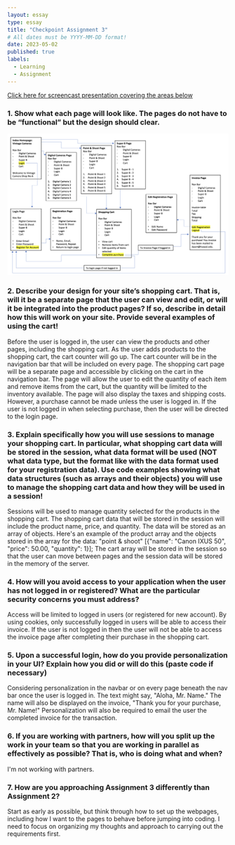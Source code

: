 ```yaml
---
layout: essay
type: essay
title: "Checkpoint Assignment 3"
# All dates must be YYYY-MM-DD format!
date: 2023-05-02
published: true
labels:
  - Learning
  - Assignment
---
```

[Click here for screencast presentation covering the areas below](https://www.dropbox.com/s/6gh0tycdk9bv1ga/Checkpoint%20Assignment%203.mov?dl=0)

### 1.	Show what each page will look like. The pages do not have to be “functional” but the design should clear.
![image](assignment3_roadmap.png)<br>

### 2.	Describe your design for your site’s shopping cart. That is, will it be a separate page that the user can view and edit, or will it be integrated into the product pages? If so, describe in detail how this will work on your site. Provide several examples of using the cart!<br>
Before the user is logged in, the user can view the products and other pages, including the shopping cart. As the user adds products to the shopping cart, the cart counter will go up. The cart counter will be in the navigation bar that will be included on every page. The shopping cart page will be a separate page and accessible by clicking on the cart in the navigation bar. The page will allow the user to edit the quantity of each item and remove items from the cart, but the quantity will be limited to the inventory available. The page will also display the taxes and shipping costs. However, a purchase cannot be made unless the user is logged in. If the user is not logged in when selecting purchase, then the user will be directed to the login page.
 
### 3.	Explain specifically how you will use sessions to manage your shopping cart. In particular, what shopping cart data will be stored in the session, what data format will be used (NOT what data type, but the format like with the data format used for your registration data). Use code examples showing what data structures (such as arrays and their objects) you will use to manage the shopping cart data and how they will be used in a session!<br>
Sessions will be used to manage quantity selected for the products in the shopping cart. The shopping cart data that will be stored in the session will include the product name, price, and quantity. The data will be stored as an array of objects. 
Here's an example of the product array and the objects stored in the array for the data: "point & shoot" [{"name": "Canon IXUS 50", "price": 50.00, "quantity": 1}]; 
The cart array will be stored in the session so that the user can move between pages and the session data will be stored in the memory of the server. 

### 4.	How will you avoid access to your application when the user has not logged in or registered? What are the particular security concerns you must address? <br>
Access will be limited to logged in users (or registered for new account). By using cookies, only successfully logged in users will be able to access their invoice. If the user is not logged in then the user will not be able to access the invoice page after completing their purchase in the shopping cart. 

### 5.	Upon a successful login, how do you provide personalization in your UI? Explain how you did or will do this (paste code if necessary)<br>
Considering personalization in the navbar or on every page beneath the nav bar once the user is logged in. The text might say, "Aloha, Mr. Name." The name will also be displayed on the invoice, "Thank you for your purchase, Mr. Name!" Personalization will also be required to email the user the completed invoice for the transaction. 

### 6.	If you are working with partners, how will you split up the work in your team so that you are working in parallel as effectively as possible? That is, who is doing what and when?<br>
I'm not working with partners.

### 7.	How are you approaching Assignment 3 differently than Assignment 2? <br>
Start as early as possible, but think through how to set up the webpages, including how I want to the pages to behave before jumping into coding. I need to focus on organizing my thoughts and approach to carrying out the requirements first. 
